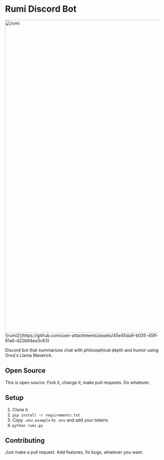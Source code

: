 # Rumi Discord Bot

<img width="1024" height="1024" alt="rumi" src="https://github.com/user-attachments/assets/7ac9f87e-a787-4c45-9811-6cb18c74ab1d" />
![rumi2](https://github.com/user-attachments/assets/45e45da9-b035-45ff-81a6-d22b94ea3c63)


Discord bot that summarizes chat with philosophical depth and humor using Groq's Llama Maverick.

## Open Source

This is open source. Fork it, change it, make pull requests. Do whatever.

## Setup

1. Clone it
2. `pip install -r requirements.txt`
3. Copy `.env.example` to `.env` and add your tokens
4. `python rumi.py`

## Contributing

Just make a pull request. Add features, fix bugs, whatever you want.
